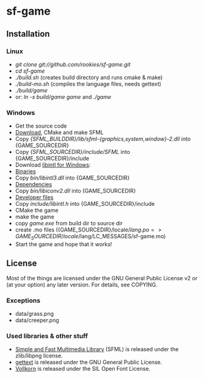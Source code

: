 sf-game
=======

## Installation

### Linux
 * *git clone git://github.com/rookies/sf-game.git*
 * *cd sf-game*
 * *./build.sh* (creates build directory and runs cmake & make)
 * *./build-mo.sh* (compiles the language files, needs gettext)
 * *./build/game*
 * or: *ln -s build/game game* and *./game*

### Windows
 * Get the source code
 * [Download](https://github.com/LaurentGomila/SFML/zipball/2.0-rc), CMake and make SFML
  * Copy *{SFML_BUILDDIR}/lib/sfml-{graphics,system,window}-2.dll* into {GAME_SOURCEDIR}
  * Copy *{SFML_SOURCEDIR}/include/SFML* into {GAME_SOURCEDIR}/include
 * Download [libintl for Windows](http://gnuwin32.sourceforge.net/packages/libintl.htm):
  * [Binaries](http://gnuwin32.sourceforge.net/downlinks/libintl-bin-zip.php)
   * Copy *bin/libintl3.dll* into {GAME_SOURCEDIR}
  * [Dependencies](http://gnuwin32.sourceforge.net/downlinks/libintl-dep-zip.php)
   * Copy *bin/libiconv2.dll* into {GAME_SOURCEDIR}
  * [Developer files](http://gnuwin32.sourceforge.net/downlinks/libintl-lib-zip.php)
   * Copy *include/libintl.h* into {GAME_SOURCEDIR}/include
 * CMake the game
 * make the game
 * copy *game.exe* from build dir to source dir
 * create .mo files ({GAME_SOURCEDIR}/locale/$lang.po => {GAME_SOURCEDIR}/locale/$lang/LC_MESSAGES/sf-game.mo)
 * Start the game and hope that it works!

## License
Most of the things are licensed under the GNU General Public License v2 or (at your option) any later version.
For details, see COPYING.
### Exceptions
 * data/grass.png
 * data/creeper.png

### Used libraries & other stuff
 * [Simple and Fast Multimedia Library](http://www.sfml-dev.org/) (SFML) is released under the zlib/libpng license.
 * [gettext](https://www.gnu.org/software/gettext/) is released under the GNU General Public License.
 * [Vollkorn](http://friedrichalthausen.de/?page_id=411) is released under the SIL Open Font License.
